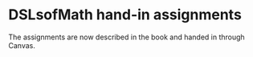 # DSLsofMath hand-in assignments

The assignments are now described in the book and handed in through Canvas.

